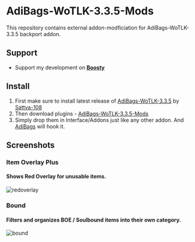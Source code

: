 # AdiBags-WoTLK-3.3.5-Mods
This repository contains external addon-modficiation for AdiBags-WoTLK-3.3.5 backport addon.

## Support
- Support my development on **[Boosty](https://boosty.to/sattva108)**

## Install
1. First make sure to install latest release of [AdiBags-WoTLK-3.3.5](https://github.com/Sattva-108/AdiBags-WoTLK-3.3.5) by [Sattva-108](https://github.com/Sattva-108)<br>
2. Then download plugins -  [AdiBags-WoTLK-3.3.5-Mods](https://github.com/Sattva-108/AdiBags-WoTLK-3.3.5-Mods/archive/refs/heads/main.zip)<br>
3. Simply drop them in Interface/Addons just like any other addon. And [AdiBags](https://github.com/Sattva-108/AdiBags-WoTLK-3.3.5) will hook it.

## Screenshots
### Item Overlay Plus
#### Shows Red Overlay for unusable items.
![redoverlay](https://user-images.githubusercontent.com/74269253/235733568-7e457170-2daf-43bd-8666-1cf486e7de3d.png)


### Bound
#### Filters and organizes BOE / Soulbound items into their own category.
![bound](https://user-images.githubusercontent.com/74269253/235733584-e33a8fb5-07a4-4a22-99ce-3a028e6cf72d.png)
